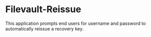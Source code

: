 # Filevault-Reissue
This application prompts end users for username and password to automatically reissue a recovery key.
